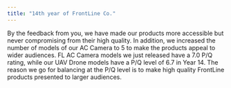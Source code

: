 ```yaml
---
title: "14th year of FrontLine Co."
---
```



By the feedback from you, we have made our products more accessible but never compromising from their high quality. In addition, we increased the number of models of our AC Camera to 5 to make the products appeal to wider audiences. FL AC Camera models we just released have a 7.0 P/Q rating, while our UAV Drone models have a P/Q level of 6.7 in Year 14. The reason we go for balancing at the P/Q level is to make high quality FrontLine products presented to larger audiences.

